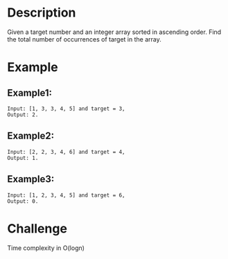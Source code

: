 # Description
Given a target number and an integer array sorted in ascending order. Find the total number of occurrences of target in the array.

# Example
## Example1:
```
Input: [1, 3, 3, 4, 5] and target = 3, 
Output: 2.
```
## Example2:
```
Input: [2, 2, 3, 4, 6] and target = 4, 
Output: 1.
```
## Example3:
```
Input: [1, 2, 3, 4, 5] and target = 6, 
Output: 0.
```
# Challenge
Time complexity in O(logn)